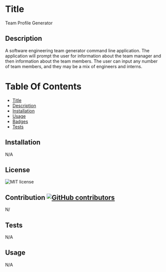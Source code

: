 
# Title
Team Profile Generator

## Description
A software engineering team generator command line application. The application will prompt the user for information about the team manager and then information about the team members. The user can input any number of team members, and they may be a mix of engineers and interns.

# Table Of Contents
* [Title](Readme.md#title)
* [Description](Readme.md#description)
* [Installation](Readme.md#installation)
* [Usage](Readme.md#contributing)
* [Badges](Readme.md#license)
* [Tests](Readme.md#tests)


## Installation
N/A

## License
![MIT license](https://img.shields.io/badge/license-MIT-blue.svg)

## Contribution [![GitHub contributors](https://img.shields.io/github/contributors/cdnjs/cdnjs.svg?style=flat)](https://github.com/nivolving/)
N/

## Tests
N/A

## Usage
N/A
